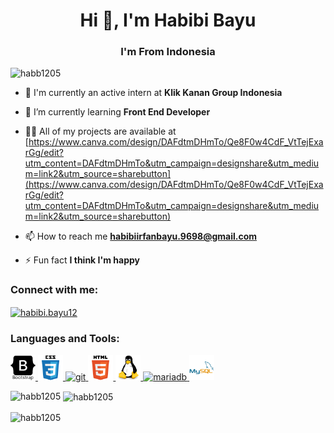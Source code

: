 <h1 align="center">Hi 👋, I'm Habibi Bayu</h1>
<h3 align="center">I'm From Indonesia</h3>

<p align="left"> <img src="https://komarev.com/ghpvc/?username=habb1205&label=Profile%20views&color=0e75b6&style=flat" alt="habb1205" /> </p>

- 🔭 I'm currently an active intern at **Klik Kanan Group Indonesia**

- 🌱 I’m currently learning **Front End Developer**

- 👨‍💻 All of my projects are available at [https://www.canva.com/design/DAFdtmDHmTo/Qe8F0w4CdF_VtTejExarGg/edit?utm_content=DAFdtmDHmTo&utm_campaign=designshare&utm_medium=link2&utm_source=sharebutton](https://www.canva.com/design/DAFdtmDHmTo/Qe8F0w4CdF_VtTejExarGg/edit?utm_content=DAFdtmDHmTo&utm_campaign=designshare&utm_medium=link2&utm_source=sharebutton)

- 📫 How to reach me **habibiirfanbayu.9698@gmail.com**

- ⚡ Fun fact **I think I'm happy**

<h3 align="left">Connect with me:</h3>
<p align="left">
<a href="https://instagram.com/habibi.bayu12" target="blank"><img align="center" src="https://raw.githubusercontent.com/rahuldkjain/github-profile-readme-generator/master/src/images/icons/Social/instagram.svg" alt="habibi.bayu12" height="30" width="40" /></a>
</p>

<h3 align="left">Languages and Tools:</h3>
<p align="left"> <a href="https://getbootstrap.com" target="_blank" rel="noreferrer"> <img src="https://raw.githubusercontent.com/devicons/devicon/master/icons/bootstrap/bootstrap-plain-wordmark.svg" alt="bootstrap" width="40" height="40"/> </a> <a href="https://www.w3schools.com/css/" target="_blank" rel="noreferrer"> <img src="https://raw.githubusercontent.com/devicons/devicon/master/icons/css3/css3-original-wordmark.svg" alt="css3" width="40" height="40"/> </a> <a href="https://git-scm.com/" target="_blank" rel="noreferrer"> <img src="https://www.vectorlogo.zone/logos/git-scm/git-scm-icon.svg" alt="git" width="40" height="40"/> </a> <a href="https://www.w3.org/html/" target="_blank" rel="noreferrer"> <img src="https://raw.githubusercontent.com/devicons/devicon/master/icons/html5/html5-original-wordmark.svg" alt="html5" width="40" height="40"/> </a> <a href="https://www.linux.org/" target="_blank" rel="noreferrer"> <img src="https://raw.githubusercontent.com/devicons/devicon/master/icons/linux/linux-original.svg" alt="linux" width="40" height="40"/> </a> <a href="https://mariadb.org/" target="_blank" rel="noreferrer"> <img src="https://www.vectorlogo.zone/logos/mariadb/mariadb-icon.svg" alt="mariadb" width="40" height="40"/> </a> <a href="https://www.mysql.com/" target="_blank" rel="noreferrer"> <img src="https://raw.githubusercontent.com/devicons/devicon/master/icons/mysql/mysql-original-wordmark.svg" alt="mysql" width="40" height="40"/> </a> </p>

<p><img align="left" src="https://github-readme-stats.vercel.app/api/top-langs?username=habb1205&show_icons=true&locale=en&layout=compact" alt="habb1205" /></p>

<p>&nbsp;<img align="center" src="https://github-readme-stats.vercel.app/api?username=habb1205&show_icons=true&locale=en" alt="habb1205" /></p>

<p><img align="center" src="https://github-readme-streak-stats.herokuapp.com/?user=habb1205&" alt="habb1205" /></p>

